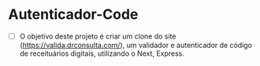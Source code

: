 # Autenticador-Code

 - [ ] O objetivo deste projeto é criar um clone do site (https://valida.drconsulta.com/), um validador e autenticador de código de receituários digitais, utilizando o Next, Express.
